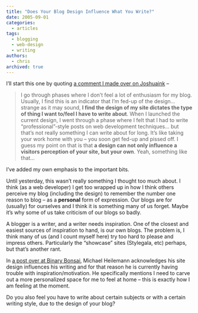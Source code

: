 ```yaml
---
title: "Does Your Blog Design Influence What You Write?"
date: 2005-09-01
categories:
  - articles
tags:
  - blogging
  - web-design
  - writing
authors:
  - chris
archived: true
---
```


I’ll start this one by quoting [a comment I made over on Joshuaink](http://web.archive.org/web/20060223182915/http://joshuaink.com/blog/392/how-do-you-feel-about-your-blog#c005725) –

> I go through phases where I don’t feel a lot of enthusiasm for my blog. Usually, I find this is an indicator that I’m fed-up of the design… strange as it may sound, **I find the design of my site dictates the type of thing I want to/feel I have to write about**. When I launched the current design, I went through a phase where I felt that I had to write “professional”-style posts on web development techniques… but that’s not really something I can write about for long. It’s like taking your work home with you – you soon get fed-up and pissed off. I guess my point on that is that **a design can not only influence a visitors perception of your site, but your own**. Yeah, something like that…

I’ve added my own emphasis to the important bits.

Until yesterday, this wasn’t really something I thought too much about. I think (as a web developer) I get too wrapped up in how I think others perceive my blog (including the design) to remember the number one reason to blog – as a **personal** form of expression. Our blogs are for (usually) for ourselves and I think it is something many of us forget. Maybe it’s why some of us take criticism of our blogs so badly.

A blogger is a writer, and a writer needs inspiration. One of the closest and easiest sources of inspiration to hand, is our own blogs. The problem is, I think many of us (and I count myself here) try too hard to please and impress others. Particularly the “showcase” sites (Stylegala, etc) perhaps, but that’s another rant.

In [a post over at Binary Bonsai](http://web.archive.org/web/20060223182915/http://binarybonsai.com/archives/2005/08/31/highly-informative-indeed/), Michael Heilemann acknowledges his site design influences his writing and for that reason he is currently having trouble with inspiration/motivation. He specifically mentions I need to carve out a more personalized space for me to feel at home – this is exactly how I am feeling at the moment.

Do you also feel you have to write about certain subjects or with a certain writing style, due to the design of your blog?
